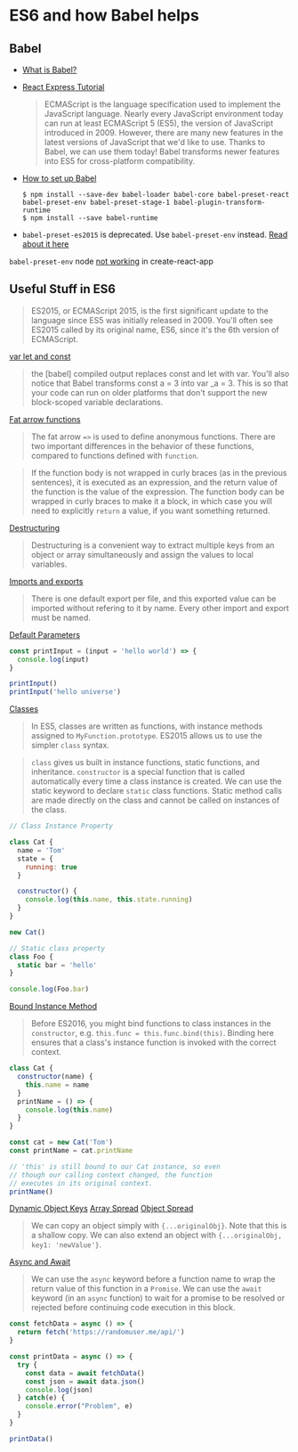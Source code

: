 # ES6 and how Babel helps
## Babel

* [What is Babel?](https://kleopetrov.me/2016/03/18/everything-about-babel/)
* [React Express Tutorial](http://www.react.express/modern_javascript)
	
	>ECMAScript is the language specification used to implement the JavaScript language. Nearly every JavaScript environment today can run at least ECMAScript 5 (ES5), the version of JavaScript introduced in 2009. However, there are many new features in the latest versions of JavaScript that we'd like to use. Thanks to Babel, we can use them today! Babel transforms newer features into ES5 for cross-platform compatibility.
* [How to set up Babel](http://www.react.express/babel)


	```
	$ npm install --save-dev babel-loader babel-core babel-preset-react babel-preset-env babel-preset-stage-1 babel-plugin-transform-runtime
	$ npm install --save babel-runtime
	```
* `babel-preset-es2015` is deprecated. Use `babel-preset-env` instead. [Read about it here](http://babeljs.io/env)

`babel-preset-env` node [not working](https://github.com/facebookincubator/create-react-app/issues/1125) in create-react-app

## Useful Stuff in ES6



>ES2015, or ECMAScript 2015, is the first significant update to the language since ES5 was initially released in 2009. You'll often see ES2015 called by its original name, ES6, since it's the 6th version of ECMAScript.

[var let and const](http://www.react.express/block_scoped_declarations)
>the [babel] compiled output replaces const and let with var. You'll also notice that Babel transforms const a = 3 into var _a = 3. This is so that your code can run on older platforms that don't support the new block-scoped variable declarations.

[Fat arrow functions](http://www.react.express/fat_arrow_functions)
>The fat arrow `=>` is used to define anonymous functions. There are two important differences in the behavior of these functions, compared to functions defined with `function`.

>If the function body is not wrapped in curly braces (as in the previous sentences), it is executed as an expression, and the return value of the function is the value of the expression. The function body can be wrapped in curly braces to make it a block, in which case you will need to explicitly `return` a value, if you want something returned.

[Destructuring](http://www.react.express/destructuring)
>Destructuring is a convenient way to extract multiple keys from an object or array simultaneously and assign the values to local variables.

[Imports and exports](http://www.react.express/imports_and_exports)
>There is one default export per file, and this exported value can be imported without refering to it by name. Every other import and export must be named.

[Default Parameters](http://www.react.express/default_parameters)

```javascript
const printInput = (input = 'hello world') => {
  console.log(input)
}

printInput()
printInput('hello universe')
```

[Classes](http://www.react.express/classes)
>In ES5, classes are written as functions, with instance methods assigned to `MyFunction.prototype`. ES2015 allows us to use the simpler `class` syntax.

>`class` gives us built in instance functions, static functions, and inheritance. `constructor` is a special function that is called automatically every time a class instance is created. We can use the static keyword to declare `static` class functions. Static method calls are made directly on the class and cannot be called on instances of the class.

```javascript
// Class Instance Property

class Cat {
  name = 'Tom'
  state = {
    running: true
  }

  constructor() {
    console.log(this.name, this.state.running)
  }
}

new Cat()

```

```javascript
// Static class property
class Foo {
  static bar = 'hello'
}

console.log(Foo.bar)
```

[Bound Instance Method](http://www.react.express/bound_instance_methods)
>Before ES2016, you might bind functions to class instances in the `constructor`, e.g. `this.func = this.func.bind(this)`. Binding here ensures that a class's instance function is invoked with the correct context.

```javascript
class Cat {
  constructor(name) {
    this.name = name
  }
  printName = () => {
    console.log(this.name)
  }
}

const cat = new Cat('Tom')
const printName = cat.printName

// 'this' is still bound to our Cat instance, so even
// though our calling context changed, the function
// executes in its original context.
printName()
```

[Dynamic Object Keys](http://www.react.express/dynamic_object_keys)
[Array Spread](http://www.react.express/array_spread)
[Object Spread](http://www.react.express/object_spread)
>We can copy an object simply with `{...originalObj}`. Note that this is a shallow copy. We can also extend an object with `{...originalObj, key1: 'newValue'}`.

[Async and Await](http://www.react.express/async_await)
>We can use the `async` keyword before a function name to wrap the return value of this function in a `Promise`. We can use the `await` keyword (in an `async` function) to wait for a promise to be resolved or rejected before continuing code execution in this block.

```javascript
const fetchData = async () => {
  return fetch('https://randomuser.me/api/')
}

const printData = async () => {
  try {
    const data = await fetchData()
    const json = await data.json()
    console.log(json)
  } catch(e) {
    console.error("Problem", e)
  }
}

printData()
```